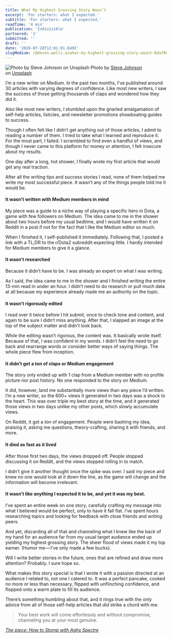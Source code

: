```yaml
---
title: What My Highest Grossing Story Wasn’t
excerpt: 'For starters: what I expected.'
subtitle: 'For starters: what I expected.'
readTime: '4 min'
publication: 'Indivisible'
partnered: '1'
submitted: ''
draft: ''
date: '2020-07-28T12:01:01.649Z'
slugMedium: /@devon.wells.a/what-my-highest-grossing-story-wasnt-6da700bc120e
---
```


![Photo by [Steve Johnson](https://unsplash.com/@steve_j?utm_source=medium&utm_medium=referral) on [Unsplash](https://unsplash.com?utm_source=medium&utm_medium=referral)](https://cdn-images-1.medium.com/max/800/0*2oEyUAtJXDdz0csO)
Photo by [Steve Johnson](https://unsplash.com/@steve_j?utm_source=medium&utm_medium=referral) on [Unsplash](https://unsplash.com?utm_source=medium&utm_medium=referral)

I’m a new writer on Medium. In the past two months, I’ve published around 30 articles with varying degrees of confidence. Like most new writers, I saw the success of those getting thousands of claps and wondered how they did it.

Also like most new writers, I stumbled upon the gnarled amalgamation of self-help articles, listicles, and newsletter promotions showboating guides to success.

Though I often felt like I didn’t get anything out of those articles, I admit to reading a number of them. I tried to take what I learned and reproduce it. For the most part, I failed. I scrambled to find even a handful of views, and though I never came to this platform for money or attention, I felt insecure about my results.

One day after a long, hot shower, I finally wrote my first article that would get any real traction.

After all the writing tips and success stories I read, none of them helped me write my most successful piece. It wasn’t any of the things people told me it would be.

#### It wasn’t written with Medium members in mind

My piece was a guide to a niche way of playing a specific hero in Dota, a game with few followers on Medium. The idea came to me in the shower about two hours before my usual bedtime, and I would have written it on Reddit in a post if not for the fact that I like the Medium editor so much.

When I finished it, I self-published it immediately. Following that, I posted a link with a TL;DR to the r/Dota2 subreddit expecting little. I hardly intended for Medium members to give it a glance.

#### It wasn’t researched

Because it didn’t have to be. I was already an expert on what I was writing.

As I said, the idea came to me in the shower and I finished writing the entire 13-min read in under an hour. I didn’t need to do research or pull much data at all because my experience already made me an authority on the topic.

#### It wasn’t rigorously edited

I read over it twice before I hit submit, once to check tone and content, and again to be sure I didn’t miss anything. After that, I slapped an image at the top of the subject matter and didn’t look back.

While the editing wasn’t rigorous, the content was. It basically wrote itself. Because of that, I was confident in my words. I didn’t feel the need to go back and rearrange words or consider better ways of saying things. The whole piece flew from inception.

#### It didn’t get a ton of claps or Medium engagement

The story only ended up with 1 clap from a Medium member with no profile picture nor post history. No one responded to the story on Medium.

It did, however, land me substantially more views than any piece I’d written. I’m a new writer, so the 600+ views it generated in two days was a shock to the heart. This was over triple my best story at the time, and it generated those views in two days unlike my other posts, which slowly accumulate views.

On Reddit, it got a _ton_ of engagement. People were bashing my idea, praising it, asking me questions, theory-crafting, sharing it with friends, and more.

#### It died as fast as it lived

After those first two days, the views dropped off. People stopped discussing it on Reddit, and the views stopped rolling in to match.

I didn’t give it another thought once the spike was over. I said my piece and knew no one would look at it down the line, as the game will change and the information will become irrelevant.

#### It wasn’t like anything I expected it to be, and yet it was my best.

I’ve spent an entire week on one story, carefully crafting my message into what I believed would be perfect, only to have it fall flat. I’ve spent hours researching topics and looking for feedback with close friends and writing peers.

And yet, discarding all of that and channeling what I knew like the back of my hand for an audience far from my usual target audience ended up yielding my highest grossing story. The sheer flood of views made it my top earner. (Humor me — I’ve only made a few bucks).

Will I write better stories in the future, ones that are refined and draw more attention? Probably. I sure hope so.

What makes this story special is that I wrote it with a passion directed at an audience I related to, not one I catered to. It was a perfect pancake, cooked no more or less than necessary, flipped with unflinching confidence, and flopped onto a warm plate to fill its audience.

There’s something humbling about that, and it rings true with the only advice from all of those self-help articles that _did_ strike a chord with me.

> Your best work will come effortlessly and without compromise, channeling you at your most genuine.

[_The piece: How to Stomp with Aghs Spectre_](https://medium.com/@devon.wells.a/how-to-stomp-with-aghs-spectre-fff425b33474)